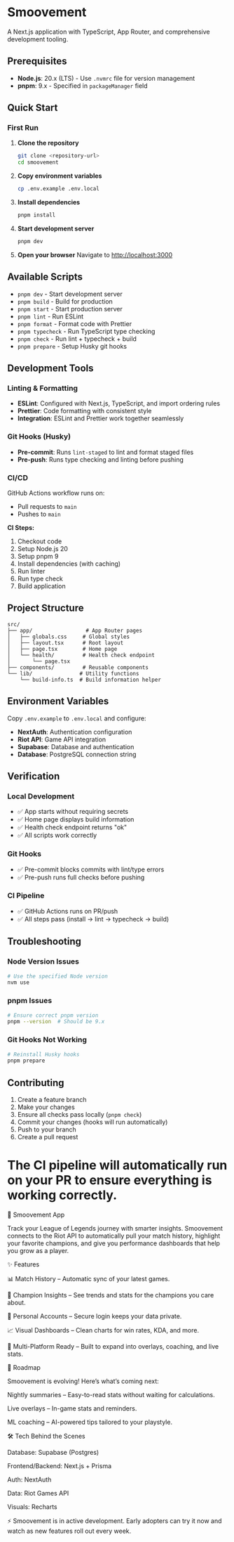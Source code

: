 
# Smoovement

A Next.js application with TypeScript, App Router, and comprehensive development tooling.

## Prerequisites

- **Node.js**: 20.x (LTS) - Use `.nvmrc` file for version management
- **pnpm**: 9.x - Specified in `packageManager` field

## Quick Start

### First Run

1. **Clone the repository**

   ```bash
   git clone <repository-url>
   cd smoovement
   ```

2. **Copy environment variables**

   ```bash
   cp .env.example .env.local
   ```

3. **Install dependencies**

   ```bash
   pnpm install
   ```

4. **Start development server**

   ```bash
   pnpm dev
   ```

5. **Open your browser**
   Navigate to [http://localhost:3000](http://localhost:3000)

## Available Scripts

- `pnpm dev` - Start development server
- `pnpm build` - Build for production
- `pnpm start` - Start production server
- `pnpm lint` - Run ESLint
- `pnpm format` - Format code with Prettier
- `pnpm typecheck` - Run TypeScript type checking
- `pnpm check` - Run lint + typecheck + build
- `pnpm prepare` - Setup Husky git hooks

## Development Tools

### Linting & Formatting

- **ESLint**: Configured with Next.js, TypeScript, and import ordering rules
- **Prettier**: Code formatting with consistent style
- **Integration**: ESLint and Prettier work together seamlessly

### Git Hooks (Husky)

- **Pre-commit**: Runs `lint-staged` to lint and format staged files
- **Pre-push**: Runs type checking and linting before pushing

### CI/CD

GitHub Actions workflow runs on:

- Pull requests to `main`
- Pushes to `main`

**CI Steps:**

1. Checkout code
2. Setup Node.js 20
3. Setup pnpm 9
4. Install dependencies (with caching)
5. Run linter
6. Run type check
7. Build application

## Project Structure

```
src/
├── app/                 # App Router pages
│   ├── globals.css     # Global styles
│   ├── layout.tsx      # Root layout
│   ├── page.tsx        # Home page
│   └── health/         # Health check endpoint
│       └── page.tsx
├── components/         # Reusable components
└── lib/               # Utility functions
    └── build-info.ts  # Build information helper
```

## Environment Variables

Copy `.env.example` to `.env.local` and configure:

- **NextAuth**: Authentication configuration
- **Riot API**: Game API integration
- **Supabase**: Database and authentication
- **Database**: PostgreSQL connection string

## Verification

### Local Development

- ✅ App starts without requiring secrets
- ✅ Home page displays build information
- ✅ Health check endpoint returns "ok"
- ✅ All scripts work correctly

### Git Hooks

- ✅ Pre-commit blocks commits with lint/type errors
- ✅ Pre-push runs full checks before pushing

### CI Pipeline

- ✅ GitHub Actions runs on PR/push
- ✅ All steps pass (install → lint → typecheck → build)

## Troubleshooting

### Node Version Issues

```bash
# Use the specified Node version
nvm use
```

### pnpm Issues

```bash
# Ensure correct pnpm version
pnpm --version  # Should be 9.x
```

### Git Hooks Not Working

```bash
# Reinstall Husky hooks
pnpm prepare
```

## Contributing

1. Create a feature branch
2. Make your changes
3. Ensure all checks pass locally (`pnpm check`)
4. Commit your changes (hooks will run automatically)
5. Push to your branch
6. Create a pull request

The CI pipeline will automatically run on your PR to ensure everything is working correctly.
=======
🌊 Smoovement App

Track your League of Legends journey with smarter insights.
Smoovement connects to the Riot API to automatically pull your match history, highlight your favorite champions, and give you performance dashboards that help you grow as a player.

✨ Features

📊 Match History – Automatic sync of your latest games.

🧩 Champion Insights – See trends and stats for the champions you care about.

🔑 Personal Accounts – Secure login keeps your data private.

📈 Visual Dashboards – Clean charts for win rates, KDA, and more.

🚀 Multi-Platform Ready – Built to expand into overlays, coaching, and live stats.

🔮 Roadmap

Smoovement is evolving! Here’s what’s coming next:

Nightly summaries – Easy-to-read stats without waiting for calculations.

Live overlays – In-game stats and reminders.

ML coaching – AI-powered tips tailored to your playstyle.

🛠️ Tech Behind the Scenes

Database: Supabase (Postgres)

Frontend/Backend: Next.js + Prisma

Auth: NextAuth

Data: Riot Games API

Visuals: Recharts

⚡ Smoovement is in active development. Early adopters can try it now and watch as new features roll out every week.

